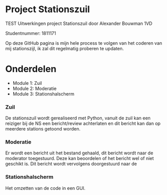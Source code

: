 # Project Stationszuil
TEST
Uitwerkingen project Stationszuil door Alexander Bouwman 1VD

Studentnummer: 1811171

Op deze GitHub pagina is mijn hele process te volgen van het coderen van mij stationszijl,
ik zal dit regelmatig proberen te updaten.

# Onderdelen

- Module 1: Zuil
- Module 2: Moderatie
- Module 3: Stationshalscherm

### Zuil

De stationszuil wordt gerealiseerd met Python, vanuit de zuil kan een reiziger bij de NS een bericht/review achterlaten en dit bericht kan dan op meerdere stations getoond worden.

### Moderatie

Er wordt een bericht uit het bestand gehaald, dit bericht wordt naar de moderator toegestuurd. Deze kan beoordelen of het bericht wel of niet geschikt is. Dit bericht wordt vervolgens doorgestuurd naar de 

### Stationshalscherm

Het omzetten van de code in een GUI.

